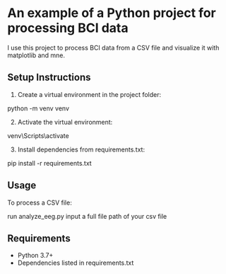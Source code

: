 # An example of a Python project for processing BCI data

I use this project to process BCI data from a CSV file and visualize it with matplotlib and mne.

## Setup Instructions

1. Create a virtual environment in the project folder:

python -m venv venv


2. Activate the virtual environment:

venv\Scripts\activate


3. Install dependencies from requirements.txt:

pip install -r requirements.txt


## Usage

To process a CSV file:

run analyze_eeg.py
input a full file path of your csv file


## Requirements

- Python 3.7+
- Dependencies listed in requirements.txt